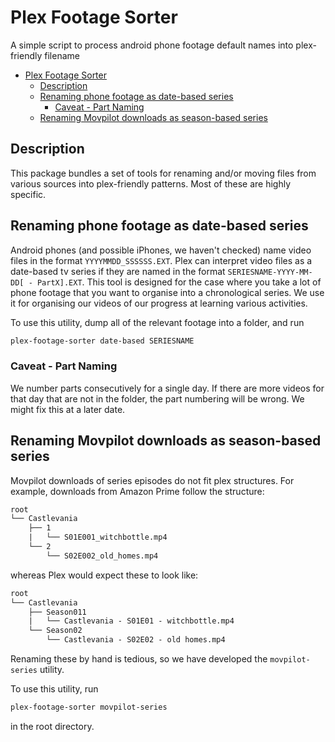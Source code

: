 <!--- Copyright (c) 2023 Benjamin Mummery -->

# Plex Footage Sorter

A simple script to process android phone footage default names into plex-friendly filename

<!--TOC-->

- [Plex Footage Sorter](#plex-footage-sorter)
  - [Description](#description)
  - [Renaming phone footage as date-based series](#renaming-phone-footage-as-date-based-series)
    - [Caveat - Part Naming](#caveat---part-naming)
  - [Renaming Movpilot downloads as season-based series](#renaming-movpilot-downloads-as-season-based-series)

<!--TOC-->

## Description

This package bundles a set of tools for renaming and/or moving files from various sources into plex-friendly patterns.
Most of these are highly specific.

## Renaming phone footage as date-based series

Android phones (and possible iPhones, we haven't checked) name video files in the format `YYYYMMDD_SSSSSS.EXT`.
Plex can interpret video files as a date-based tv series if they are named in the format `SERIESNAME-YYYY-MM-DD[ - PartX].EXT`.
This tool is designed for the case where you take a lot of phone footage that you want to organise into a chronological series.
We use it for organising our videos of our progress at learning various activities.

To use this utility, dump all of the relevant footage into a folder, and run

```bash
plex-footage-sorter date-based SERIESNAME
```

### Caveat - Part Naming

We number parts consecutively for a single day.
If there are more videos for that day that are not in the folder, the part numbering will be wrong.
We might fix this at a later date.

## Renaming Movpilot downloads as season-based series

Movpilot downloads of series episodes do not fit plex structures.
For example, downloads from Amazon Prime follow the structure:

```txt
root
└── Castlevania
    ├── 1
    |   └── S01E001_witchbottle.mp4
    └── 2
        └── S02E002_old_homes.mp4
```

whereas Plex would expect these to look like:

```txt
root
└── Castlevania
    ├── Season011
    |   └── Castlevania - S01E01 - witchbottle.mp4
    └── Season02
        └── Castlevania - S02E02 - old homes.mp4
```

Renaming these by hand is tedious, so we have developed the `movpilot-series` utility.

To use this utility, run

```bash
plex-footage-sorter movpilot-series
```

in the root directory.
